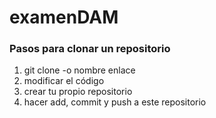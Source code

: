# examenDAM

### Pasos para clonar un repositorio

1. git clone -o nombre enlace
2. modificar el código
3. crear tu propio repositorio
4. hacer add, commit y push a este repositorio
